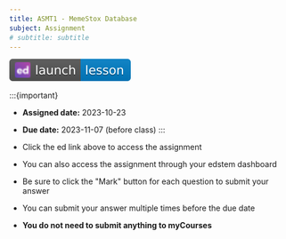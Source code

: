```yaml
---
title: ASMT1 - MemeStox Database
subject: Assignment
# subtitle: subtitle
---
```


[![](images/launch-lesson-blue-ed.svg)][notebook link]

:::{important}
* **Assigned date:** 2023-10-23
* **Due date:** 2023-11-07 (before class)
:::

* Click the ed link above to access the assignment
* You can also access the assignment through your edstem dashboard
* Be sure to click the "Mark" button for each question to submit your answer
* You can submit your answer multiple times before the due date
* **You do not need to submit anything to myCourses**

[notebook link]: https://edstem.org/us/courses/47021/lessons/79527